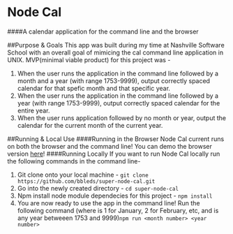 # Node Cal
####A calendar application for the command line and the browser

##Purpose & Goals
This app was built during my time at Nashville Software School with an overall goal of mimicing the cal command line application in UNIX. MVP(minimal viable product) for this project was -
  1. When the user runs the application in the command line followed by a month and a year (with range 1753-9999), output correctly spaced calendar for that spefic month and that specific year.
  2. When the user runs the application in the command line followed by a year (with range 1753-9999), output correctly spaced calendar for the entire year.
  3. When the user runs application followed by no month or year, output the calendar for the current month of the current year.

##Running & Local Use
####Running in the Browser
Node Cal current runs on both the browser and the command line! You can demo the browser version
<a href="https://node-cal.herokuapp.com" target="_blank">here</a>!
####Running Locally
If you want to run Node Cal locally run the following commands in the command line-
  1. Git clone onto your local machine - ```git clone https://github.com/bbleds/super-node-cal.git```
  2. Go into the newly created directory - ```cd super-node-cal```
  3. Npm install node module dependecies for this project - ```npm install```
  4. You are now ready to use the app in the command line! Run the following command (where <month number> is 1 for January, 2 for February, etc, and <year number> is any year betweeen 1753 and 9999)```npm run <month number> <year number>``` 
